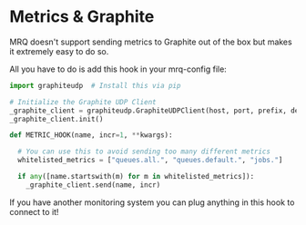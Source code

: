 # Metrics & Graphite

MRQ doesn't support sending metrics to Graphite out of the box but makes it extremely easy to do so.

All you have to do is add this hook in your mrq-config file:

```python
import graphiteudp  # Install this via pip

# Initialize the Graphite UDP Client
_graphite_client = graphiteudp.GraphiteUDPClient(host, port, prefix, debug=False)
_graphite_client.init()

def METRIC_HOOK(name, incr=1, **kwargs):

  # You can use this to avoid sending too many different metrics
  whitelisted_metrics = ["queues.all.", "queues.default.", "jobs."]

  if any([name.startswith(m) for m in whitelisted_metrics]):
    _graphite_client.send(name, incr)
```

If you have another monitoring system you can plug anything in this hook to connect to it!